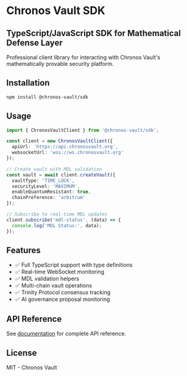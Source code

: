 # Chronos Vault SDK

## TypeScript/JavaScript SDK for Mathematical Defense Layer

Professional client library for interacting with Chronos Vault's mathematically provable security platform.

## Installation

```bash
npm install @chronos-vault/sdk
```

## Usage

```typescript
import { ChronosVaultClient } from '@chronos-vault/sdk';

const client = new ChronosVaultClient({
  apiUrl: 'https://api.chronosvault.org',
  websocketUrl: 'wss://ws.chronosvault.org'
});

// Create vault with MDL validation
const vault = await client.createVault({
  vaultType: 'TIME_LOCK',
  securityLevel: 'MAXIMUM',
  enableQuantumResistant: true,
  chainPreference: 'arbitrum'
});

// Subscribe to real-time MDL updates
client.subscribe('mdl-status', (data) => {
  console.log('MDL Status:', data);
});
```

## Features

- ✅ Full TypeScript support with type definitions
- ✅ Real-time WebSocket monitoring
- ✅ MDL validation helpers
- ✅ Multi-chain vault operations
- ✅ Trinity Protocol consensus tracking
- ✅ AI governance proposal monitoring

## API Reference

See [documentation](https://docs.chronosvault.org/sdk) for complete API reference.

## License

MIT - Chronos Vault
